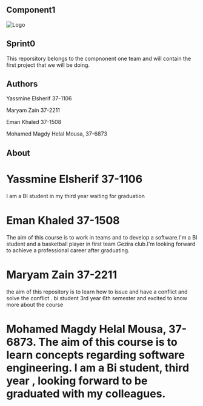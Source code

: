 ## Component1

![Logo](http://c1espresso.co.nz/assets/craft_assets/logos/logo_black.png)

## Sprint0


This reporsitory belongs to the compnonent one team and will contain the first project that we will be doing.

## Authors 


Yassmine Elsherif 37-1106


Maryam Zain 37-2211


Eman Khaled 37-1508


Mohamed Magdy Helal Mousa, 37-6873

## About

# Yassmine Elsherif 37-1106
I am a BI student in my third year waiting for graduation 


# Eman Khaled 37-1508 
The aim of this course is to work in teams and to develop a software.I'm a BI student and a basketball player in first team Gezira club.I'm looking forward to achieve a professional career after graduating.


# Maryam Zain 37-2211    
the aim of this repository is to learn how to issue and have a conflict and solve the conflict .
bi student 3rd year 6th semester and excited to know more about the course 


# Mohamed Magdy Helal Mousa, 37-6873. The aim of this course is to learn concepts regarding software engineering.  I am a Bi student, third year , looking forward to be graduated with my colleagues. 




